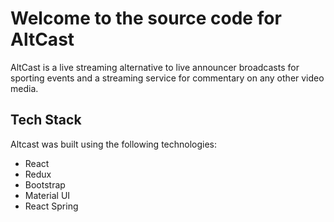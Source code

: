 # Welcome to the source code for AltCast

AltCast is a live streaming alternative to live announcer broadcasts for sporting events and a streaming service for commentary on any other video media.

## Tech Stack

Altcast was built using the following technologies:
  - React
  - Redux
  - Bootstrap
  - Material UI
  - React Spring
